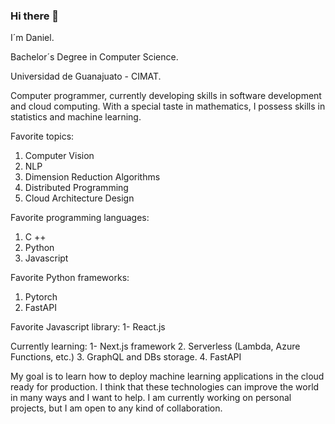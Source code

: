 ### Hi there 👋

I´m Daniel.

Bachelor´s Degree in Computer Science.

Universidad de Guanajuato - CIMAT.

Computer programmer, currently developing skills in software development and cloud computing. With a special taste in mathematics, I possess skills in statistics and machine learning.

Favorite topics:

1. Computer Vision
2. NLP
3. Dimension Reduction Algorithms
4. Distributed Programming
5. Cloud Architecture Design

Favorite programming languages:
1. C ++
2. Python
3. Javascript

Favorite Python frameworks:
1. Pytorch
2. FastAPI

Favorite Javascript library:
1- React.js

Currently learning:
1- Next.js framework
2. Serverless (Lambda, Azure Functions, etc.)
3. GraphQL and DBs storage.
4. FastAPI

My goal is to learn how to deploy machine learning applications in the cloud ready for production. I think that these technologies can improve the world in many ways and I want to help.
I am currently working on personal projects, but I am open to any kind of collaboration.
